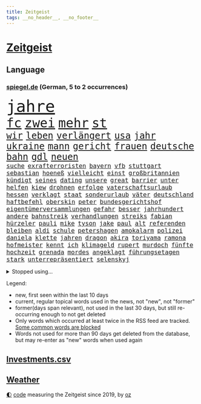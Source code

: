 ```yaml
---
title: Zeitgeist
tags: __no_header__, __no_footer__
---
```


# [Zeitgeist](https://oliz.io/zeitgeist/)

## Language

<h3><a href="https://www.spiegel.de" target="_blank">spiegel.de</a> (German, 5 to 2 occurrences)</h3>
<p style="font-family:monospace">
<span style="font-size:32pt"><a href="news_links.html#jahre" class="current">jahre</a></span>
<br>
<span style="font-size:25pt"><a href="news_links.html#fc" class="current">fc</a></span>
<span style="font-size:25pt"><a href="news_links.html#zwei" class="current">zwei</a></span>
<span style="font-size:25pt"><a href="news_links.html#mehr" class="current">mehr</a></span>
<span style="font-size:25pt"><a href="news_links.html#st" class="current">st</a></span>
<br>
<span style="font-size:18pt"><a href="news_links.html#wir" class="current">wir</a></span>
<span style="font-size:18pt"><a href="news_links.html#leben" class="current">leben</a></span>
<span style="font-size:18pt"><a href="news_links.html#verlängert" class="current">verlängert</a></span>
<span style="font-size:18pt"><a href="news_links.html#usa" class="current">usa</a></span>
<span style="font-size:18pt"><a href="news_links.html#jahr" class="current">jahr</a></span>
<span style="font-size:18pt"><a href="news_links.html#ukraine" class="current">ukraine</a></span>
<span style="font-size:18pt"><a href="news_links.html#mann" class="current">mann</a></span>
<span style="font-size:18pt"><a href="news_links.html#gericht" class="current">gericht</a></span>
<span style="font-size:18pt"><a href="news_links.html#frauen" class="current">frauen</a></span>
<span style="font-size:18pt"><a href="news_links.html#deutsche" class="current">deutsche</a></span>
<span style="font-size:18pt"><a href="news_links.html#bahn" class="current">bahn</a></span>
<span style="font-size:18pt"><a href="news_links.html#gdl" class="current">gdl</a></span>
<span style="font-size:18pt"><a href="news_links.html#neuen" class="current">neuen</a></span>
<br>
<span style="font-size:12pt"><a href="news_links.html#suche" class="current">suche</a></span>
<span style="font-size:12pt"><a href="news_links.html#exrafterroristen" class="new">exrafterroristen</a></span>
<span style="font-size:12pt"><a href="news_links.html#bayern" class="current">bayern</a></span>
<span style="font-size:12pt"><a href="news_links.html#vfb" class="current">vfb</a></span>
<span style="font-size:12pt"><a href="news_links.html#stuttgart" class="current">stuttgart</a></span>
<span style="font-size:12pt"><a href="news_links.html#sebastian" class="current">sebastian</a></span>
<span style="font-size:12pt"><a href="news_links.html#hoeneß" class="current">hoeneß</a></span>
<span style="font-size:12pt"><a href="news_links.html#vielleicht" class="current">vielleicht</a></span>
<span style="font-size:12pt"><a href="news_links.html#einst" class="current">einst</a></span>
<span style="font-size:12pt"><a href="news_links.html#großbritannien" class="current">großbritannien</a></span>
<span style="font-size:12pt"><a href="news_links.html#kündigt" class="current">kündigt</a></span>
<span style="font-size:12pt"><a href="news_links.html#seines" class="current">seines</a></span>
<span style="font-size:12pt"><a href="news_links.html#dating" class="current">dating</a></span>
<span style="font-size:12pt"><a href="news_links.html#unsere" class="current">unsere</a></span>
<span style="font-size:12pt"><a href="news_links.html#great" class="current">great</a></span>
<span style="font-size:12pt"><a href="news_links.html#barrier" class="new">barrier</a></span>
<span style="font-size:12pt"><a href="news_links.html#unter" class="current">unter</a></span>
<span style="font-size:12pt"><a href="news_links.html#helfen" class="current">helfen</a></span>
<span style="font-size:12pt"><a href="news_links.html#kiew" class="current">kiew</a></span>
<span style="font-size:12pt"><a href="news_links.html#drohnen" class="current">drohnen</a></span>
<span style="font-size:12pt"><a href="news_links.html#erfolge" class="current">erfolge</a></span>
<span style="font-size:12pt"><a href="news_links.html#vaterschaftsurlaub" class="new">vaterschaftsurlaub</a></span>
<span style="font-size:12pt"><a href="news_links.html#hessen" class="current">hessen</a></span>
<span style="font-size:12pt"><a href="news_links.html#verklagt" class="current">verklagt</a></span>
<span style="font-size:12pt"><a href="news_links.html#staat" class="current">staat</a></span>
<span style="font-size:12pt"><a href="news_links.html#sonderurlaub" class="new">sonderurlaub</a></span>
<span style="font-size:12pt"><a href="news_links.html#väter" class="current">väter</a></span>
<span style="font-size:12pt"><a href="news_links.html#deutschland" class="current">deutschland</a></span>
<span style="font-size:12pt"><a href="news_links.html#haftbefehl" class="current">haftbefehl</a></span>
<span style="font-size:12pt"><a href="news_links.html#oberskin" class="new">oberskin</a></span>
<span style="font-size:12pt"><a href="news_links.html#peter" class="current">peter</a></span>
<span style="font-size:12pt"><a href="news_links.html#bundesgerichtshof" class="current">bundesgerichtshof</a></span>
<span style="font-size:12pt"><a href="news_links.html#eigentümerversammlungen" class="new">eigentümerversammlungen</a></span>
<span style="font-size:12pt"><a href="news_links.html#gefahr" class="current">gefahr</a></span>
<span style="font-size:12pt"><a href="news_links.html#besser" class="current">besser</a></span>
<span style="font-size:12pt"><a href="news_links.html#jahrhundert" class="current">jahrhundert</a></span>
<span style="font-size:12pt"><a href="news_links.html#andere" class="current">andere</a></span>
<span style="font-size:12pt"><a href="news_links.html#bahnstreik" class="current">bahnstreik</a></span>
<span style="font-size:12pt"><a href="news_links.html#verhandlungen" class="current">verhandlungen</a></span>
<span style="font-size:12pt"><a href="news_links.html#streiks" class="current">streiks</a></span>
<span style="font-size:12pt"><a href="news_links.html#fabian" class="new">fabian</a></span>
<span style="font-size:12pt"><a href="news_links.html#hürzeler" class="new">hürzeler</a></span>
<span style="font-size:12pt"><a href="news_links.html#pauli" class="current">pauli</a></span>
<span style="font-size:12pt"><a href="news_links.html#mike" class="current">mike</a></span>
<span style="font-size:12pt"><a href="news_links.html#tyson" class="new">tyson</a></span>
<span style="font-size:12pt"><a href="news_links.html#jake" class="new">jake</a></span>
<span style="font-size:12pt"><a href="news_links.html#paul" class="current">paul</a></span>
<span style="font-size:12pt"><a href="news_links.html#alt" class="current">alt</a></span>
<span style="font-size:12pt"><a href="news_links.html#referenden" class="new">referenden</a></span>
<span style="font-size:12pt"><a href="news_links.html#bleiben" class="current">bleiben</a></span>
<span style="font-size:12pt"><a href="news_links.html#aldi" class="current">aldi</a></span>
<span style="font-size:12pt"><a href="news_links.html#schule" class="current">schule</a></span>
<span style="font-size:12pt"><a href="news_links.html#petershagen" class="new">petershagen</a></span>
<span style="font-size:12pt"><a href="news_links.html#amokalarm" class="new">amokalarm</a></span>
<span style="font-size:12pt"><a href="news_links.html#polizei" class="current">polizei</a></span>
<span style="font-size:12pt"><a href="news_links.html#daniela" class="current">daniela</a></span>
<span style="font-size:12pt"><a href="news_links.html#klette" class="current">klette</a></span>
<span style="font-size:12pt"><a href="news_links.html#jahren" class="current">jahren</a></span>
<span style="font-size:12pt"><a href="news_links.html#dragon" class="new">dragon</a></span>
<span style="font-size:12pt"><a href="news_links.html#akira" class="new">akira</a></span>
<span style="font-size:12pt"><a href="news_links.html#toriyama" class="new">toriyama</a></span>
<span style="font-size:12pt"><a href="news_links.html#ramona" class="current">ramona</a></span>
<span style="font-size:12pt"><a href="news_links.html#hofmeister" class="new">hofmeister</a></span>
<span style="font-size:12pt"><a href="news_links.html#kennt" class="current">kennt</a></span>
<span style="font-size:12pt"><a href="news_links.html#ich" class="current">ich</a></span>
<span style="font-size:12pt"><a href="news_links.html#klimageld" class="current">klimageld</a></span>
<span style="font-size:12pt"><a href="news_links.html#rupert" class="new">rupert</a></span>
<span style="font-size:12pt"><a href="news_links.html#murdoch" class="new">murdoch</a></span>
<span style="font-size:12pt"><a href="news_links.html#fünfte" class="current">fünfte</a></span>
<span style="font-size:12pt"><a href="news_links.html#hochzeit" class="current">hochzeit</a></span>
<span style="font-size:12pt"><a href="news_links.html#grenada" class="new">grenada</a></span>
<span style="font-size:12pt"><a href="news_links.html#mordes" class="current">mordes</a></span>
<span style="font-size:12pt"><a href="news_links.html#angeklagt" class="current">angeklagt</a></span>
<span style="font-size:12pt"><a href="news_links.html#führungsetagen" class="new">führungsetagen</a></span>
<span style="font-size:12pt"><a href="news_links.html#stark" class="current">stark</a></span>
<span style="font-size:12pt"><a href="news_links.html#unterrepräsentiert" class="new">unterrepräsentiert</a></span>
<span style="font-size:12pt"><a href="news_links.html#selenskyj" class="current">selenskyj</a></span>
</p>
<details>
<summary>Stopped using...</summary>
<p class="former" style="font-size:12pt">
mailand(1234) anderes(1233) becker(1233) manchen(1233) privaten(1233) korruption(1232) kraft(1232) weitergeht(1232) digitalisierung(1231) italiens(1231) klimaneutral(1231) landtag(1231) legendären(1231) präsentieren(1231) präsentiert(1231) ruhe(1231) untersuchungen(1231) draußen(1230) grad(1230) konzerne(1230) leichter(1230) verlängern(1230) diskutieren(1229) einzelne(1229) oberbürgermeister(1229) schwerer(1229) staatschef(1229) unbekannten(1229) bemüht(1228) erdoğan(1228) ermitteln(1228) esken(1228) innenministerium(1228) linie(1228) saskia(1228) schlimm(1228) stich(1228) berichterstattung(1227) eingesetzt(1227) trat(1227) verlängerung(1227) dänemark(1226) halben(1226) kräftig(1226) opfern(1226) queen(1226) rainer(1226) signal(1226) ausnahmen(1225) betrug(1225) cdupolitiker(1225) echte(1225) höchsten(1225) jobs(1225) klein(1225) vorschläge(1225) ärzte(1225) 100000(1224) bestimmt(1224) betreiber(1224) gehalt(1224) geliefert(1224) hans(1224) meinem(1224) wales(1224) williams(1224) erlitt(1223) irak(1223) mali(1223) smith(1223) tödliche(1223) umsatz(1223) weder(1223) außen(1222) bekamen(1222) diesel(1222) endspiel(1222) erneuten(1222) mediziner(1222) schlechte(1222) tausenden(1222) übernahme(1221) bundesstaat(1219) islamischen(1219) 33(1218) 23(1216) debakel(1216) schaffte(1216) trafen(1216) tut(1216) warf(1216) aktivistin(1215) nachgewiesen(1213) schwierige(1213) juristisch(1212) licht(1212) toter(1212) vorgaben(1212) müsste(1211) extremen(1209) königin(1209) berühmte(1207) heftigen(1207) sendung(1207) spitzenreiter(1207) anzeichen(1206) weckt(1206) zurückgegangen(1205) fußballwm(1204) einschätzung(1203) whatsapp(1201) bundesverfassungsgericht(1196) journalist(1196) benötigen(1192) unterdessen(1190) vorläufig(1185) überfordert(1181) einblicke(1180) maschinen(1162) ausweg(1159) 95(1122) diagnose(1115) happy(1062) durchbruch(1001) tennisstar(1001) fachkräftemangel(977) zentralbank(977) kolumbien(974) kleidung(973) erfolglos(927) entlastung(924) 20000(918) jahrzehnt(912) günstiges(910) hoffenheim(904) zeitungsbericht(897) großbank(875) schulden(869) abtreibung(866) 15000(863) eingeführt(860) umsetzung(841) betrüger(838) euländer(833) otto(814) diskussionen(808) beschossen(807) erwiesen(806) lehrerinnen(805) bat(786) fördern(784) heikel(783) desto(769) geschenk(755) einheit(749) gezwungen(749) positiven(738) verwaltung(732) lücken(716) austausch(710) ausweiten(707) eindrücke(705) nebenbei(705) gefangenschaft(702) links(695) prominenter(694) organisierte(687) erlauben(681) dahin(660) computer(633) stockholm(631) budapest(630) veröffentlichen(619) 86(615) künstlichen(611) brasilianischen(610) finde(610) bekämpft(604) zuwanderung(602) trans(595) demenz(594) ausgewertet(582) toilette(580) dach(579) nachhaltigkeit(565) äußerst(565) traten(564) aufmerksam(562) psychischen(559) auszusetzen(557) bach(556) einladung(555) beseitigt(552) träumt(546) lebenslange(545) fische(544) kontroverse(528) kriminalität(527) aufholjagd(524) tarifstreit(516) achtelfinale(514) krawalle(511) bröckelt(505) grenzgebiet(504) haustier(504) härtesten(500) abgestimmt(499) aktivist(498) verzeichnen(496) deuten(495) direktor(495) pjöngjang(495) ernennt(485) autohersteller(483) künstlicher(482) verehrt(478) umfassende(475) fängt(474) misstrauen(474) credit(467) suisse(467) bedienen(466) gesprengt(466) human(465) geheim(455) überlebende(454) 14jähriger(449) strafanzeige(442) überzeugen(440) trauern(436) größeren(433) kurzzeitig(430) dritter(429) reformieren(429) kulturkampf(424) aggressiv(421) aufgelöst(421) vergab(419) zehnte(419) beliebter(417) nhl(413) bruchteil(412) ignorieren(410) krawallen(409) dieb(407) emotionale(402) kommender(400) bildungsministerium(397) oldtimer(397) plätzen(396) unosicherheitsrat(396) ausgerufen(386) freiwillige(384) vermeintlicher(384) läufer(381) lauf(379) bundesweiten(376) manöver(376) panik(374) anzeigen(373) green(372) umdenken(372) 150000(370) brauche(368) vermeintliche(368) nordirland(367) befreiungsschlag(364) aufträge(360) lieferte(360) vereinten(359) arbeitskampf(357) müttern(357) radfahrer(356) austritt(349) überforderung(349) dominieren(343) unterzeichnet(342) wagenknechts(342) rebellion(341) regulierung(341) ungeklärt(341) wirtschaftsleistung(340) verschwörungsmythen(339) mutterkonzern(338) chappatte(336) plaßmann(336) stuttmann(336) gegenwind(333) kartellamt(328) kollidiert(328) geknackt(327) ubs(325) angerichtet(324) arbeitskräfte(324) defekt(323) gekürt(321) 13jährige(320) boomt(320) deutliches(320) rohstoff(320) verschiedener(320) daniil(319) fluggesellschaften(319) übergriff(317) involviert(315) linkspartei(315) italiener(309) schottischen(308) fraktionen(307) mainzer(307) fühle(305) kleinflugzeug(305) victor(304) existiert(301) usamerikanische(301) exkanzler(300) kern(300) ikone(298) gedenkt(297) erstem(288) schief(288) billig(287) radikalisierung(287) waldbränden(287) regierungen(286) lüneburg(284) strompreise(284) florenz(282) motto(281) übergibt(281) gegenschlag(280) regisseurin(280) auswirken(279) drang(279) hamburgs(279) rechtskräftig(278) till(276) zeitungen(276) erregt(275) infolge(275) inhaftierte(274) partien(270) watch(270) füßen(268) rocky(268) verfassung(267) mahnen(266) dietmar(265) open(264) englands(260) kronprinz(260) pfleger(260) soldatinnen(259) herkunft(256) 29jährige(255) model(254) zahlungen(254) abenteuer(252) aufgetreten(252) tropfen(250) rechtsextremer(248) lieb(247) bundesarbeitsgericht(246) gündoğan(246) i̇lkay(246) abschaffen(245) liter(245) tatverdächtig(245) trauma(245) verriet(243) versammlung(243) weltberühmt(242) einbringen(241) hergestellt(241) jannik(241) sinner(241) telefon(241) abends(239) fällig(239) geheimen(238) greta(238) jemanden(238) oberfläche(238) thunberg(238) bartsch(236) eindringen(236) auflösung(230) queere(230) ankunft(229) dortigen(228) erderwärmung(228) abu(226) popstars(226) entfacht(224) selbstbewusst(223) luka(222) m(222) saßen(222) postbank(221) vorort(221) kippe(217) übereinstimmenden(217) militärisch(215) streichung(215) unzufriedenheit(215) winzige(215) lagen(214) varianten(214) aushalten(213) kooperiert(213) bemerkenswert(211) syndrom(211) dhabi(210) geleistet(209) himmelskörper(209) juristin(208) manuela(208) schwesig(208) unsicherheit(208) emden(207) todesfall(207) kriegsende(206) realistisch(206) angabe(205) wahlkommission(204) rätselt(202) signale(202) britney(201) einbürgerung(201) spears(201) fahrzeugen(200) grundlegend(200) gruppenphase(200) tunnel(200) seltener(198) entstand(197) lai(197) künstlerinnen(193) reicher(193) kranke(192) patientin(192) verschlechtert(192) gedreht(190) intensiver(189) kohleausstieg(189) hartes(187) überwacht(187) milizen(186) handschlag(185) organisierten(185) zinserhöhungen(185) hebel(184) kleinstadt(184) express(183) putschisten(183) rechtspopulist(183) angegeben(182) böen(182) initiatoren(181) welten(180) hisbollah(179) bein(177) schwachen(177) karlsruher(175) rekonstruktion(175) spanischer(175) unten(175) arena(174) löscht(174) zerstreuen(174) goldenen(172) hühner(172) 24jährige(171) 43jähriger(171) fame(171) jugendorganisation(170) schlugen(170) einzelhandel(169) harmlos(169) indiz(169) populäre(169) sozialstaats(169) usbotschaft(169) videoapp(167) dreijährige(166) errungen(165) nachsehen(165) evergrande(164) vettel(163) bombenanschlag(162) burkina(162) faso(162) gelesen(162) verheerende(161) gegenschlägen(160) reformiert(157) höhle(156) anläuft(155) explodieren(155) update(155) 76(154) belästigt(154) arbeitslosenquote(153) drohnenschwärmen(153) stach(153) verschleiern(153) bischof(152) kurdische(152) ohio(152) veranlasst(152) verbracht(152) dončić(151) geradezu(151) noten(151) dallas(150) holocaustüberlebende(150) nützlich(150) ausbruch(149) bundestagsfraktion(149) charlie(149) letztere(149) mehren(149) unschuldig(149) proben(148) heimspiel(147) mützenich(147) nagel(147) ostukraine(147) rolf(147) vollstreckt(147) übernahm(147) entziehen(146) bay(145) gesundheitssystem(145) qualifikation(145) toxisch(145) tübingen(145) palästina(144) leaks(143) pinto(143) rui(143) chip(142) harren(141) milieu(141) nationalsozialisten(141) asteroiden(140) einander(140) extinction(140) kubicki(140) raumstation(140) schwäbischen(140) bullys(139) bundesinnenministerium(139) lauterbachs(139) weinen(139) xl(139) gelitten(138) 90jährige(136) abzugeben(136) gestiegene(136) management(136) smarte(134) tsg(134) ausrutscher(133) garage(133) banknoten(132) radikaler(132) stärkste(132) oskar(131) protestierenden(131) schuster(130) übergangen(130) dienstälteste(129) feiertage(129) pushbacks(129) 22jährige(128) schweiger(128) til(128) gewährt(127) rennstall(127) verärgern(127) betrugsprozess(126) olympiaqualifikation(126) berechtigt(125) butler(125) verordnet(125) versuchtem(125) wagenknechtpartei(125) bas(124) bärbel(124) gitarre(124) narzissten(124) offline(124) vorindustriellen(124) gefüllt(123) mochte(123) verfehlte(123) monarchie(122) unterscheidet(122) belit(121) eueinigung(121) hoffnungszeichen(121) lasst(121) onay(121) vage(120) überwältigt(120) angegangen(119) köstliche(119) schuf(119) türmen(119) 35jähriger(118) bekennen(118) nominierung(118) geregelt(117) wachsende(117) aufgebot(115) plattenfirma(115) schlussphase(115) bekomme(113) konkurrieren(113) hamasterror(112) mobilisiert(112) tatortvote(112) währungsfonds(112) auswirkung(111) neuntklässler(111) wahlerfolg(111) flächenbrand(110) holger(110) parlamentarier(110) rune(110) schwächelnden(110) sympathien(110) nouripour(109) omid(109) universitäten(109) vorläufige(109) direkte(108) krisenstimmung(108) einseitige(107) strikte(106) zuschauern(106) elektro(104) lufthansatochter(104) verdreifacht(104) abzuschaffen(103) andrzej(103) bakterium(103) duda(103) jüdinnen(103) menschenrechte(103) recep(103) rockband(103) stattgefunden(103) tayyip(103) zusätzliches(103) belgischen(102) führungskräften(102) generalstaatsanwaltschaft(102) ungeschoren(102) apparat(101) informierte(101) usschauspieler(101) eminem(100) fdpvize(100) hamasgeisel(100) proiranische(100) redaktion(100) anreize(99) chefetagen(99) einheitliche(99) finanzministerium(99) hamasterrorangriff(99) katholischer(99) verwechslung(99) appellierte(98) aussetzen(98) bagdad(98) derby(98) konfliktparteien(98) titeln(98) arbeitnehmern(97) cas(97) club(97) gehasst(97) markige(97) rückte(97) sportgerichtshof(97) abfall(96) ausländer(96) erwünscht(96) netzbetreiber(96) topspieler(96) vergebens(95) eigenem(94) nacheinander(94) twenty4tim(94) 700000(93) ablösung(93) verkleidet(93) aktionäre(92) erich(92) plünderungen(92) 16jährigen(91) afdnachwuchs(91) bombardiert(91) dienstleister(91) geräten(91) group(91) mandanten(91) rechtsextremistisch(91) sportschau(91) verständigen(91) gewaltsam(90) itzehoe(90) jegliche(90) programmierer(90) trockene(90) unterhändler(90) weitergabe(90) wett(90) 2012(89) auskunft(89) bären(89) fünfmal(89) gibt’s(89) gießen(89) kopie(89) signalisiert(89) weihnachtsgeschäft(89) überdenken(89) airports(88) dividende(88) nationalmannschaftskapitän(88) satellitendaten(88) scharfmacher(88) schenken(88) selbstverteidigung(88) thailändische(88) tvexperten(88) unikliniken(88) gebärmutterhalskrebs(87) hut(87) rahmenbedingungen(87) geliebt(86) gestritten(86) ukrainerinnen(86) blankenese(85) eishockey(85) eishockeyspieler(85) gallen(85) kliniken(85) musikpreis(85) ringt(85) slalom(85) spdfraktionschef(85) telefoniert(85) aufzuarbeiten(84) ausgesperrt(84) fußballnationalspieler(84) hamastunnel(84) ilona(84) kinofilm(84) mavericks(84) sicherheitspersonal(84) toleranz(84) afdverbot(83) nördlichen(83) signagruppe(83) states(83) waldsee(83) bundeskartellamt(82) feuerte(82) gazakriegs(82) messegelände(82) spezialkliniken(82) unattraktiver(82) warnsignal(82) überschaubar(82) brisante(81) einsetzenden(81) gedrängt(81) haftstrafen(81) klimafreundlicher(81) nesseltiere(81) projekten(81) quallen(81) reichweite(81) wetten(81) zuschauen(81) bezahlung(80) finanznöten(80) haushaltsurteil(80) ausgetreten(79) belfast(79) dr(79) glanz(79) kassieren(79) armin(78) aufgeschoben(78) begrenzung(78) cyberangriff(78) etat(78) förderte(78) krankenhausreform(78) riesen(78) seipel(78) spoiler(78) tormaschine(78) 18jährige(77) atomrakete(77) brutalität(77) todolisten(77) trainerwechsel(77) virtuellen(77) anschauen(76) bundesverfassungsgerichts(76) bushido(76) dreijähriger(76) genehmigung(76) gentherapie(76) grimmeinstitut(76) grimmepreis(76) jones(76) kontra(76) spdchefin(76) unohilfswerk(76) überwiesen(76) dänemarks(75) erschrecken(75) klimaschutzmaßnahmen(75) schadenfreude(75) schlafende(75) vernunft(75) 30jährige(74) bahnverkehr(74) dogg(74) mileis(74) schlief(74) snoop(74) sorry(74) verstärker(74) wintertage(74) kahlschlag(73) leise(73) mecklenburgvorpommerns(73) miele(73) selbstbestimmung(73) versteigern(73) zusagen(73) dire(72) knopfler(72) robbie(72) straits(72) erkrankungen(71) forderten(71) galaxy(71) rights(71) stuttgarter(71) chiles(70) einkaufswagen(70) finanz(70) instrumente(70) kuchen(70) lernt(70) senegal(70) verbliebenen(70) betracht(69) dynamik(69) krankenpfleger(69) kulturinstitutionen(69) sparsam(69) vereidigt(69) angefochten(68) bahnchef(68) chefsessel(68) hundeattacken(68) spielplan(68) cybertrucks(67) koffer(67) schönberger(67) zunehmen(67) 93(66) afdabgeordneten(66) aktienkurs(66) büste(66) gesichter(66) historischer(66) superkraft(66) sängerinnen(66) zielen(66) heinz(65) intimleben(65) ankläger(64) berüchtigt(64) bully(64) cherson(64) eingeschläfert(64) heimischen(64) umstrittenes(64) weiblich(64) 70jährige(63) bjelica(63) drohschreiben(63) eingefrorenem(63) entzogen(63) flagge(63) klavier(63) nenad(63) staatssekretär(63) antrieb(62) dauerkrise(62) erstarken(62) gigantisch(62) 225(61) comingout(61) erträge(61) fluglotsen(61) mix(61) verwandeln(61) überschreiten(61) alkoholisiert(60) fortnite(60) kerzen(60) kälte(60) landsberg(60) signaholding(60) usstreitkräfte(60) walerij(60) 44jährige(59) aktiviert(59) anknüpfen(59) australian(59) besitzen(59) bundestagsvizepräsidentin(59) ehefrauen(59) gratulieren(59) hollywoodstern(59) legendär(59) profitierte(59) walk(59) gymnasien(58) is(58) notenbankchef(58) omas(58) reparatur(58) umständen(58) vierter(58) anzutreten(57) blockbuster(57) bryan(57) lebensgefährtin(57) zaragoza(57) aussähe(56) donnerstagmorgen(56) end(56) eugh(56) indisches(56) kleidervorschriften(56) pisaergebnisse(56) sekeinsatz(56) socialmediapost(56) weißer(56) investors(55) löchern(55) masterplan(55) schwert(55) vorhat(55) übernommen(55) diversen(54) druckwelle(54) hilfreich(54) wirtschaftsbeziehungen(54) angezweifelt(53) halbherzig(53) huthiangriffe(53) story(53) wahlversprechen(53) entzündet(52) guardiola(52) keineswegs(52) kigesetz(52) löschen(52) mittag(52) niklas(52) talenten(52) tiefsten(52) zurückgewiesen(52) eiskunstlauf(51) hektar(51) wiederhergestellt(51) bayernstar(50) best(50) geschrumpft(50) haut(50) postete(50) vorderen(50) bisheriger(49) erfahrene(49) luxemburg(49) spielunterbrechung(49) teamkollegen(49) tiktokvideo(49) zentralbankchefin(49) abebben(48) außerparlamentarischen(48) beliebteste(48) biontech(48) carl(48) leiten(48) länderkammer(48) raketenstarts(48) basketballlegende(47) geschädigten(47) jemenitischen(47) pornografie(47) behandlung(46) berufungsgericht(46) bundesgericht(46) unbemannte(46) wright(46) absatz(45) brennen(45) doktorarbeit(45) feiere(45) russlandsanktionen(45) verklagte(45) abschiebepläne(44) dhbauswahl(44) gesten(44) schieben(44) verleger(44) 02rückstand(43) alfons(43) einschätzen(43) einstellungen(43) essenziell(43) exweltmeister(43) hugo(43) mysteriöser(43) schuhbeck(43) sparpolitik(43) umweltbundesamt(43) zander(43) abgefeuert(42) dessert(42) mitmischen(42) offizieller(42) vorteile(42) angepasst(41) erziehung(41) kartoffeln(41) australischer(40) einkaufszentren(40) erkranken(40) blackbox(39) geweckt(39) handballem(39) hob(39) kaufhauskette(39) sonde(39) triumphieren(39) versammeln(39) zahnfleisch(39) bevorzugen(38) cdu/csu(38) klinikaufenthalt(38) kündigten(38) spdmann(38) stendal(38) vorsorglich(38) wegfall(38) hänge(37) jutta(37) kinderpornografie(37) verwendung(37) landesteilen(36) motivierten(36) pep(36) regierungsarbeit(36) veganes(36) dave(35) eigentum(35) fluch(35) fußballlegende(35) gottesdienstbesucher(35) homo(35) müllwagen(35) spiegelnewsletter(35) wahlbetrugs(35) wanderers(35) wolverhampton(35) barack(34) mousse(34) phoenix(34) suns(34) bescheinigt(33) guthaben(33) interviewt(33) kabul(33) kiewer(33) lippen(33) populärste(33) sbu(33) wilhelm(33) zeitzeugen(33) zurückzukehren(33) anerkannt(32) arbeitsministerium(32) darknet(32) orden(32) scheuer(32) skifahrer(32) untertauchen(32) wunderkind(32) fußballtransfers(31) gelassenheit(31) namibia(31) schultz(31) verflucht(31) y(31) audi(30) emanuele(30) prozessbeginn(30) typs(30) unopalästinenserhilfswerks(30) verfassungsfeinde(30) wiederanpfiff(30) anleitung(29) canon(29) einladen(29) erezept(29) familienrecht(29) kigenerierten(29) massenmörder(29) redakteure(29) single(29) sony(29) tauschten(29) triumphierten(29) bianca(28) giftigsten(28) modernisieren(28) verbotsverfahren(28) wayne(28) bevorstehenden(27) ereignissen(27) fähranleger(27) geheimdienstes(27) juri(27) schlüttsiel(27) suspendierte(27) asienmeisterschaft(26) cnn(26) immun(26) steuert(26) wmtiteln(26) 26jähriger(25) einblicken(25) eingeführte(25) expertinnen(25) fischerei(25) piloten(25) riskiert(25) ritual(25) rücknahme(25) igh(24) profitierten(24) regionalregierung(24) western(24) auszahlung(23) discover(23) hero(23) huthistellungen(23) komplikationen(23) lotte(23) gegründete(22) insolvenzverwalter(22) mafiaboss(22) verrückten(22) cockpit(21) gebüsch(21) geheimtreffen(21) gekracht(21) geringerem(21) medizinisches(21) staatsmann(21) angehen(20) batic(20) bauernprotesten(20) befeuern(20) conrad(20) einfrieren(20) erläuterte(20) geldes(20) klimakleber(20) leitmayr(20) populärer(20) weltpolitik(20) 2050(19) diabetes(19) drogenherstellung(19) dschungelcamp(19) epische(19) fassbinder(19) iwf(19) knarf(19) sellner(19) tricksen(19) völkischen(19) eiland(18) genosse(18) lehrkräften(18) mr(18) lastwagenfahrer(17) strike(17) trauschein(17) tätlichkeit(17) vwkonzern(17) zerstörter(17) abschiebehaft(16) bedeckt(16) besetztes(16) bestückt(16) eisiger(16) informanten(16) schafen(16) wehrhafte(16) 750(15) abgeführt(15) doppelgängerin(15) familienmitglieder(15) funktion(15) ingolstadt(15) karibische(15) russisch(15) afdmitarbeiter(14) ausgezahlt(14) bezog(14) cdumitglied(14) gertrud(14) parkgebühren(14) preissteigerungen(14) untreue(14) vierbeiner(14) a9(13) erbeuten(13) knorr(13) konkretes(13) melbourne(13) politischem(13) prallte(13) verabschiedete(13) verfeindet(13) wortführer(13) würdigten(13) afdkandidaten(12) angebunden(12) kernkraftwerk(12) kommissare(12) ohrringe(12) pausiert(12) personelle(12) saarländische(12) verfassungsgerichtshof(12) furchtbaren(11) kenianische(11) klappen(11) kramer(11) kriegsgegnern(11) lieferanten(11)
</p>
</details>
<p>Legend:
<ul>
<li><span class="new">new</span>, first seen within the last 10 days</li>
<li><span class="current">current</span>, regular topical words used in the news, not "new", not "former"</li>
<li><span class="former">former(days span relevant)</span>, not used in the last 30 days, but still re-occurring enough to not get deleted</li>
<li>Only words which occurred at least twice in the RSS feed are tracked. <a href="language/filters.py">Some common words are blocked</a></li>
<li>Words not used for more than 90 days get deleted from the database, but may re-enter as "new" words when used again</li>
</ul>
</p>

## [Investments](investments.html)[.csv](investments.csv)

## [Weather](weather.html)

<footer>
<a href="javascript:toggleTheme()" class="nav">🌓</a>
<a href="https://github.com/ooz/zeitgeist">code</a> measuring the Zeitgeist since 2019, by <a href="https://oliz.io">oz</a>
</footer>
